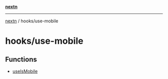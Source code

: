 [**nextn**](../../README.md)

***

[nextn](../../modules.md) / hooks/use-mobile

# hooks/use-mobile

## Functions

- [useIsMobile](functions/useIsMobile.md)
